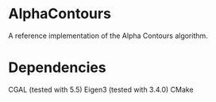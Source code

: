 # AlphaContours
A reference implementation of the Alpha Contours algorithm.

# Dependencies
CGAL (tested with 5.5)
Eigen3 (tested with 3.4.0)
CMake
